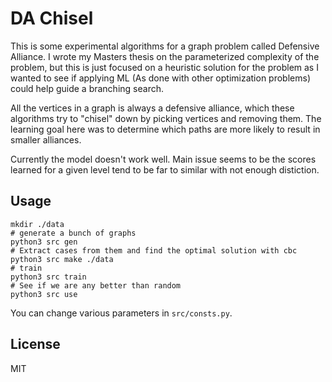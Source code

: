# DA Chisel

This is some experimental algorithms for a graph problem called Defensive
Alliance.
I wrote my Masters thesis on the parameterized complexity of the problem, but
this is just focused on a heuristic solution for the problem as I wanted to see
if applying ML (As done with other optimization problems) could help guide a
branching search.

All the vertices in a graph is always a defensive alliance, which these
algorithms try to "chisel" down by picking vertices and removing them.
The learning goal here was to determine which paths are more likely to result in
smaller alliances.

Currently the model doesn't work well.
Main issue seems to be the scores learned for a given level tend to be far to
similar with not enough distiction.

## Usage

```
mkdir ./data
# generate a bunch of graphs
python3 src gen
# Extract cases from them and find the optimal solution with cbc
python3 src make ./data
# train
python3 src train
# See if we are any better than random
python3 src use
```

You can change various parameters in `src/consts.py`.

## License

MIT

